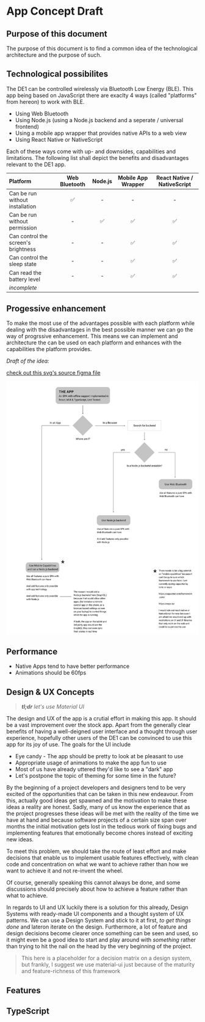 # App Concept Draft

## Purpose of this document

The purpose of this document is to find a common idea of the technological architecture and the purpose of such.

## Technological possibilites

The DE1 can be controlled wirelessly via Bluetooth Low Energy (BLE). This app being based on JavaScript there are
exaclty 4 ways (called "platforms" from hereon) to work with BLE.

- Using Web Bluetooth
- Using Node.js (using a Node.js backend and a seperate / universal frontend)
- Using a mobile app wrapper that provides native APIs to a web view
- Using React Native or NativeScript

Each of these ways come with up- and downsides, capabilities and limitations. The following list shall depict the
benefits and disadvantages relevant to the DE1 app.

| Platform                            | Web Bluetooth | Node.js | Mobile App Wrapper | React Native / NativeScript |
| :---------------------------------- | :-----------: | :-----: | :----------------: | :-------------------------: |
| Can be run without installation     |      ✅       |    -    |         -          |              -              |
| Can be run without permission       |       -       |   ✅    |         ✅         |             ✅              |
| Can control the screen's brightness |       -       |    -    |         ✅         |             ✅              |
| Can control the sleep state         |       -       |    -    |         ✅         |             ✅              |
| Can read the battery level          |       -       |    -    |         ✅         |             ✅              |
| _incomplete_                        |               |         |                    |                             |

## Progessive enhancement

To make the most use of the advantages possible with each platform while dealing with the disadvantages in the best
possible manner we can go the way of progrssive enhancement. This means we can implement and architecture the can be
used on each platform and enhances with the capabilities the platform provides.

_Draft of the idea:_

[check out this svg's source figma file](https://www.figma.com/file/chZa76r9t1l4oq5UAFYMZW/Sblendid-Architecture?node-id=2%3A5&viewport=199%2C181%2C1)

![](https://raw.githubusercontent.com/LukasBombach/de1/app-concept/packages/specs/concept-flowchart.svg)

<!-- todo replace with local link once this is merged -->

## Performance

- Native Apps tend to have better performance
- Animations should be 60fps

## Design & UX Concepts

> _**tl;dr** let's use Material UI_

The design and UX of the app is a crutial effort in making this app. It should be a vast improvement over the stock app.
Apart from the generally clear benefits of having a well-deigned user interface and a thought through user experience,
hopefully other users of the DE1 can be convinced to use this app for its joy of use. The goals for the UI include

- Eye candy - The app should be pretty to look at be pleasant to use
- Appropriate usage of animations to make the app fun to use
- Most of us have already uttered they'd like to see a "dark" app
- Let's postpone the topic of theming for some time in the future?

By the beginning of a project developers and designers tend to be very excited of the opportunities that can be taken in
this new endeavour. From this, actually good ideas get spawned and the motivation to make these ideas a reality are honest.
Sadly, many of us know the experience that as the project progresses these ideas will be met with the reality of the time
we have at hand and because software projects of a certain size span over months the initial motivation gets lost in the
tedious work of fixing bugs and implementing features that emotionally become chores instead of exciting new ideas.

To meet this problem, we should take the route of least effort and make decisions that enable us to implement usable features
effectively, with clean code and concentration on what we want to achieve rather than how we want to achieve it and not
re-invent the wheel.

Of course, generally speaking this cannot always be done, and some discussions should precisely about how to achieve
a feature rather than what to achieve.

In regards to UI and UX luckily there is a solution for this already, Design Systems with ready-made UI components and a
thought system of UX patterns. We can use a Design System and stick to it at first, _to get things done_ and lateron iterate
on the design. Furthermore, a lot of feature and design decisions become clearer once something can be seen and used, so
it might even be a good idea to start and play around with _something_ rather than trying to hit the nail on the head by
the very beginning of the project.

> This here is a placeholder for a decision matrix on a design system, but frankly, I suggest we use material-ui just
> because of the maturity and feature-richness of this framework

## Features

## TypeScript
